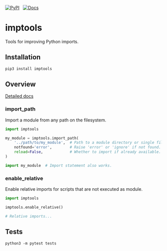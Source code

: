 [![PyPI](https://img.shields.io/pypi/v/imptools.svg)](https://pypi.python.org/pypi/imptools/#history) &nbsp;
[![Docs](https://readthedocs.org/projects/imptools/badge)](https://imptools.readthedocs.org)

# imptools

Tools for improving Python imports.

## Installation

```sh
pip3 install imptools
```

## Overview

[Detailed docs](https://imptools.readthedocs.io/)

### import_path

Import a module from any path on the filesystem.

```python
import imptools

my_module = imptools.import_path(
    '../path/to/my_module',  # Path to a module directory or single file.
    notfound='error',        # Raise 'error' or 'ignore' if not found.
    reload=False,            # Whether to import if already available.
)

import my_module  # Import statement also works.
```

### enable_relative

Enable relative imports for scripts that are not executed as module.

```python
import imptools

imptools.enable_relative()

# Relative imports...
```

## Tests

```
python3 -m pytest tests
```
